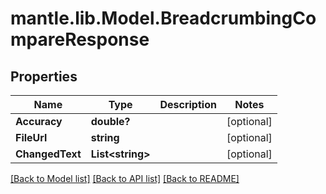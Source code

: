# mantle.lib.Model.BreadcrumbingCompareResponse
## Properties

Name | Type | Description | Notes
------------ | ------------- | ------------- | -------------
**Accuracy** | **double?** |  | [optional] 
**FileUrl** | **string** |  | [optional] 
**ChangedText** | **List&lt;string&gt;** |  | [optional] 

[[Back to Model list]](../README.md#documentation-for-models) [[Back to API list]](../README.md#documentation-for-api-endpoints) [[Back to README]](../README.md)

